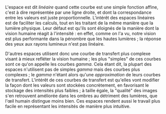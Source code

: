 

L'espace est dit *linéaire* quand cette courbe est une simple fonction affine, c'est à dire représentée par une ligne droite, et dont la correspondance entre les valeurs est juste proportionnelle. L'intérêt des espaces linéaires est de faciliter les calculs, tout en les traitant de la même manière que la lumière physique. Leur défaut est qu'ils sont éloignés de la manière dont la vision humaine réagit à l'intensité : en effet, comme on l'a vu, notre vision est plus performante dans la pénombre que les hautes lumières ; la réponse des yeux aux rayons lumineux n'est pas linéaire.

D'autres espaces utilisent donc une courbe de transfert plus complexe visant à mieux refléter la vision humaine ; les plus "simples" de ces courbes sont ce qu'on appelle les courbes *gamma*. Cela étant dit, la plupart des espaces n'utilisent pas de simples *gamma* mais des courbes plus complexes ; le *gamma* n'étant alors qu'une *approximation* de leurs courbes de transfert. L'intérêt de ces courbes de transfert est qu'elles vont modifier la façon dont les valeurs sont stockées concrètement, en favorisant le stockage des intensités plus faibles ; à taille égale, la "qualité" des images s'en retrouvent améliorée dans les ombres au détriment des lumières, que l'œil humain distingue moins bien. Ces espaces rendent aussi le travail plus facile en représentant les intensités de manière plus intuitive.